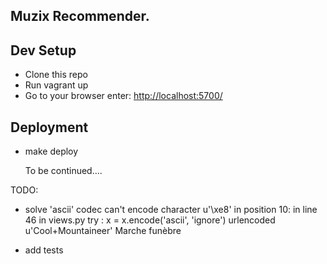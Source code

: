 ## Muzix Recommender.

## Dev Setup 

* Clone this repo
* Run vagrant up
* Go to your browser enter: [http://localhost:5700/](http://localhost:5700/)

## Deployment

* make deploy

    To be continued....

TODO:       
* solve 'ascii' codec can't encode character u'\xe8' in position 10: in line 46 in views.py
 try : x = x.encode('ascii', 'ignore') 
 urlencoded
u'Cool+Mountaineer'
Marche funèbre

* add tests